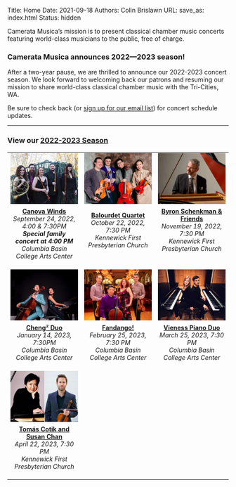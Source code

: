 Title: Home
Date: 2021-09-18
Authors: Colin Brislawn
URL:
save_as: index.html
Status: hidden

Camerata Musica’s mission is to present classical chamber music concerts featuring world-class musicians to the public, free of charge.

### Camerata Musica announces 2022—2023 season!

After a two-year pause, we are thrilled to announce our 2022-2023 concert season. We look forward to welcoming back our patrons and resuming our mission to share world-class classical chamber music with the Tri-Cities, WA.

Be sure to check back (or [sign up for our email list](http://eepurl.com/cD1Zvv)) for concert schedule updates.

---

### View our [2022-2023 Season]({filename}/pages/CurrentSeason.md)

<table>
<colgroup>
<col style="width: 33%"/>
<col style="width: 33%"/>
<col style="width: 33%"/>
</colgroup>
<tbody>
<tr class="odd">
<td style="text-align: center;"><a href="./canova-winds.html"><img alt="Canova Winds photo" src="/images/2022-2023/CanovaWinds-small.jpg"/></a></td>
<td style="text-align: center;"><a href="./balourdet-quartet.html"><img alt="Balourdet Quartet photo" src="/images/2022-2023/BalourdetQuartet-small.jpg"/></a></td>
<td style="text-align: center;"><a href="./byron-schenkman-2022.html"><img alt="Byron Schenkman at" src="/images/2022-2023/ByronSchenkman-small.jpg"/></a></td>
</tr>
<tr class="even">
<td style="text-align: center;"><strong><a href="./canova-winds.html">Canova Winds</a></strong><br/> <em>September 24, 2022, 4:00 &amp; 7:30PM</em><br/> <strong><em>Special family concert at 4:00 PM</em></strong><br/> <em>Columbia Basin College Arts Center</em><br/><br/></td>
<td style="text-align: center;"><strong><a href="./balourdet-quartet.html">Balourdet Quartet</a></strong><br/> <em>October 22, 2022, 7:30 PM</em><br/> <em>Kennewick First Presbyterian Church</em><br/> <br/><br/></td>
<td style="text-align: center;"><strong><a href="./byron-schenkman-2022.html">Byron Schenkman &amp; Friends</a></strong><br/> <em>November 19, 2022, 7:30 PM</em><br/> <em>Kennewick First Presbyterian Church</em><br/> <br/><br/></td>
</tr>
<tr class="odd">
<td style="text-align: center;"><a href="./Cheng-2-Duo.html"><img alt="Cheng² Duo, back to back" src="/images/2022-2023/Cheng2Duo-small.jpg"/></a></td>
<td style="text-align: center;"><a href="./fandango.html"><img alt="Fandango group photo" src="/images/2022-2023/Fandango-small.jpg"/></a></td>
<td style="text-align: center;"><a href="./vieness-piano-duo.html"><img alt="Vieness Piano Duo back to back at pianos" src="/images/2022-2023/VienessPianoDuo-small.jpg"/></a></td>
</tr>
<tr class="even">
<td style="text-align: center;"><strong><a href="./Cheng-2-Duo.html">Cheng² Duo</a></strong><br/> <em>January 14, 2023, 7:30PM</em><br/> <em>Columbia Basin College Arts Center</em><br/><br/></td>
<td style="text-align: center;"><strong><a href="./fandango.html">Fandango!</a></strong><br/> <em>February 25, 2023, 7:30 PM</em><br/> <em>Columbia Basin College Arts Center</em><br/><br/></td>
<td style="text-align: center;"><strong><a href="./vieness-piano-duo.html">Vieness Piano Duo</a></strong><br/> <em>March 25, 2023, 7:30 PM</em><br/> <em>Columbia Basin College Arts Center</em><br/><br/></td>
</tr>
<tr class="odd">
<td style="text-align: center;"><a href="./tomas-cotiksusan-chan.html"><img alt="Tomás Cotik and Susan Chan" src="/images/2022-2023/TomasCotikandSusanChan-small.jpg"/></a></td>
<td style="text-align: center;"></td>
<td style="text-align: center;"></td>
</tr>
<tr class="even">
<td style="text-align: center;"><strong><a href="./tomas-cotiksusan-chan.html">Tomás Cotik and Susan Chan</a></strong><br/> <em>April 22, 2023, 7:30 PM</em><br/> <em>Kennewick First Presbyterian Church</em><br/><br/></td>
<td style="text-align: center;"></td>
<td style="text-align: center;"></td>
</tr>
</tbody>
</table>

<!--
# Images as as <figures>
<figure>
    <a href="{filename}/2022-2023/CanovaWinds.md">
      <img src="/images/2022-2023/CanovaWinds-small.jpg" alt="Canova Winds photo">
    </a>
    <figcaption>
        Sat, September 24, 2022, 4:00 and 7:00 pm<br>
        <a href="https://goo.gl/maps/kNZ4DFSqJUNVorCE6">Columbia Basin College, Performing Arts Theatre</a>
    </figcaption>
</figure>

<figure>
    <a href="{filename}/2022-2023/BalourdetQuartet.md">
      <img src="/images/2022-2023/BalourdetQuartet-small.jpg" alt="Balourdet Quartet photo">
    </a>
    <figcaption>
    Sat, October 22, 2022, 7:30 PM <br>
    <a href="https://goo.gl/maps/quHQSkdBnScDHqh26">Kennewick First Presbyterian Church</a>
</figcaption>
</figure>

# Simple list of images

[![Byron Schenkman at](/images/2022-2023/ByronSchenkman-small.jpg)]({filename}/2022-2023/ByronSchenkman2022.md)
[![Cheng² Duo, back to back](/images/2022-2023/Cheng2Duo-small.jpg)]({filename}/2022-2023/Cheng2Duo.md)
[![Fandango group photo](/images/2022-2023/Fandango-small.jpg)]({filename}/2022-2023/Fandango.md)
[![Vieness Piano Duo back to back at pianos](/images/2022-2023/VienessPianoDuo-small.jpg)]({filename}/2022-2023/VienessPianoDuo.md)
[![Tomás Cotik and Susan Chan](/images/2022-2023/TomasCotikandSusanChan-small.jpg)]({filename}/2022-2023/TomasCotikandSusanChan.md)

-->

<!--
# Simple list of images
[![Tomás Cotik and Susan Chan](/images/2022-2023/TomasCotikandSusanChan-small.jpg)]({filename}/2022-2023/TomasCotikandSusanChan.md)
-->

<!--

---

### Camerata Update

This season’s concerts are scheduled for two different locations.  Some will take place in the [Performance Theatre at Columbia Basin College in Pasco](https://www.google.com/maps/place/CBC+Arts+Center,+Pasco,+WA+99301/@46.2508062,-119.1227316,19z/), while others will be held at [First Presbyterian Church in Kennewick](https://goo.gl/maps/quHQSkdBnScDHqh26).  We are very grateful to both institutions for welcoming us so warmly to their facilities.

We are extremely fortunate that Battelle, operator of Pacific Northwest National Laboratory, has donated its Steinway piano to Camerata.  Pianists on our series have played (and praised) this instrument since 1988 when Battelle originally purchased it for our use.  The piano will be located at Kennewick First Presbyterian Church.

 Information about each concert’s location will be included on this website, our Facebook page, next season’s flyers and posters, and our [announcement emails](http://eepurl.com/cD1Zvv), as well as on the reminder cards we send to [patrons](https://www.cameratamusica.com/pages/supporting-camerata-musica.html).

We look forward to having you join us for another season of chamber music.

-->

<style>

.entry-content a img,
.entry-content a img:hover {
    width: 270px;
    margin-right: 5px;
    margin-bottom: 10px;
    text-decoration: none;
    border-bottom: none;
}

figure {
  display: inline-block;
  text-align: center;
  margin: 5px; /* adjust as needed */
}

/* Center body text for long text letters */
/* .entry-content p,
.entry-content ol li {
    max-width: 80%;
    margin: 2% 10%;
    font-size: 18px;
} */

</style>
